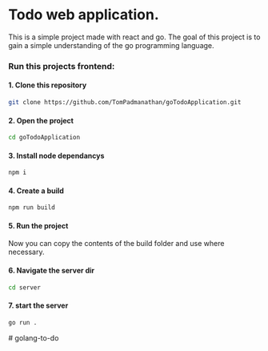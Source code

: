 # Todo web application.

This is a simple project made with react and go. The goal of this project is to gain a simple understanding of the go programming language.

### Run this projects frontend: 

#### 1. Clone this repository 
```bash
git clone https://github.com/TomPadmanathan/goTodoApplication.git
```

#### 2. Open the project
```bash
cd goTodoApplication
```

#### 3. Install node dependancys
```bash
npm i
```

#### 4. Create a build
```bash
npm run build
```

#### 5. Run the project
Now you can copy the contents of the build folder and use where necessary.

#### 6. Navigate the server dir
```bash
cd server
```

#### 7. start the server
```bash
go run .
```

#   g o l a n g - t o - d o  
 